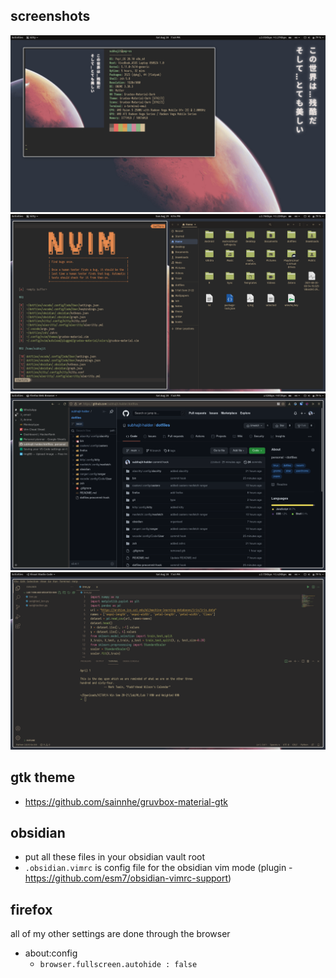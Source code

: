 ## screenshots

![](screenshots/neofetch.png) 
![](screenshots/nvim%20nautilus.png)
![](screenshots/firefox.png) 
![](screenshots/vscode.png)


## gtk theme
- https://github.com/sainnhe/gruvbox-material-gtk

## obsidian
- put all these files in your obsidian vault root
- `.obsidian.vimrc` is config file for the obsidian vim mode  (plugin - https://github.com/esm7/obsidian-vimrc-support)
## firefox 

 all of my other settings are done through the browser 

- about:config 
  - `browser.fullscreen.autohide : false` 
